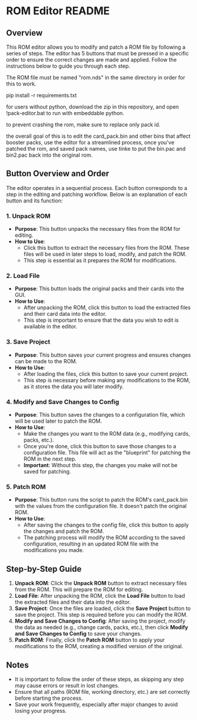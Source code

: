 # ROM Editor README

## Overview

This ROM editor allows you to modify and patch a ROM file by following a series of steps. The editor has 5 buttons that must be pressed in a specific order to ensure the correct changes are made and applied. Follow the instructions below to guide you through each step.

The ROM file must be named "rom.nds" in the same directory in order for this to work.

pip install -r requirements.txt

for users without python, download the zip in this repository, and open !pack-editor.bat to run with embeddable python. 

to prevent crashing the rom, make sure to replace only pack id.

the overall goal of this is to edit the card_pack.bin and other bins that affect booster packs, use the editor for a streamlined process, once you've patched the rom, and saved pack names, use tinke to put the bin.pac and bin2.pac back into the original rom.

## Button Overview and Order

The editor operates in a sequential process. Each button corresponds to a step in the editing and patching workflow. Below is an explanation of each button and its function:

### 1. **Unpack ROM**
   - **Purpose**: This button unpacks the necessary files from the ROM for editing.
   - **How to Use**: 
     - Click this button to extract the necessary files from the ROM. These files will be used in later steps to load, modify, and patch the ROM.
     - This step is essential as it prepares the ROM for modifications.

### 2. **Load File**
   - **Purpose**: This button loads the original packs and their cards into the GUI.
   - **How to Use**:
     - After unpacking the ROM, click this button to load the extracted files and their card data into the editor.
     - This step is important to ensure that the data you wish to edit is available in the editor.

### 3. **Save Project**
   - **Purpose**: This button saves your current progress and ensures changes can be made to the ROM.
   - **How to Use**:
     - After loading the files, click this button to save your current project.
     - This step is necessary before making any modifications to the ROM, as it stores the data you will later modify.

### 4. **Modify and Save Changes to Config**
   - **Purpose**: This button saves the changes to a configuration file, which will be used later to patch the ROM.
   - **How to Use**:
     - Make the changes you want to the ROM data (e.g., modifying cards, packs, etc.).
     - Once you're done, click this button to save those changes to a configuration file. This file will act as the "blueprint" for patching the ROM in the next step.
     - **Important**: Without this step, the changes you make will not be saved for patching.

### 5. **Patch ROM**
   - **Purpose**: This button runs the script to patch the ROM's card_pack.bin with the values from the configuration file. It doesn't patch the original ROM.
   - **How to Use**:
     - After saving the changes to the config file, click this button to apply the changes and patch the ROM.
     - The patching process will modify the ROM according to the saved configuration, resulting in an updated ROM file with the modifications you made.

## Step-by-Step Guide

1. **Unpack ROM**: Click the **Unpack ROM** button to extract necessary files from the ROM. This will prepare the ROM for editing.
2. **Load File**: After unpacking the ROM, click the **Load File** button to load the extracted files and their data into the editor.
3. **Save Project**: Once the files are loaded, click the **Save Project** button to save the project. This step is required before you can modify the ROM.
4. **Modify and Save Changes to Config**: After saving the project, modify the data as needed (e.g., change cards, packs, etc.), then click **Modify and Save Changes to Config** to save your changes.
5. **Patch ROM**: Finally, click the **Patch ROM** button to apply your modifications to the ROM, creating a modified version of the original.

## Notes

- It is important to follow the order of these steps, as skipping any step may cause errors or result in lost changes.
- Ensure that all paths (ROM file, working directory, etc.) are set correctly before starting the process.
- Save your work frequently, especially after major changes to avoid losing your progress.

